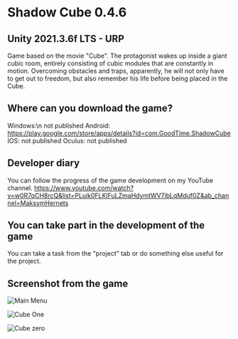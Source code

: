 # Shadow Cube 0.4.6
## Unity 2021.3.6f LTS - URP

Game based on the movie "Cube". The protagonist wakes up inside a giant cubic room, entirely consisting of cubic modules that are constantly in motion. Overcoming obstacles and traps, apparently, he will not only have to get out to freedom, but also remember his life before being placed in the Cube.

## Where can you download the game? 
Windows:\n
not published
Android:
https://play.google.com/store/apps/details?id=com.GoodTime.ShadowCube
IOS:
not published
Oculus:
not published

## Developer diary
You can follow the progress of the game development on my YouTube channel.
https://www.youtube.com/watch?v=w0R7qCH8rcQ&list=PLuik0FLKlFuLZmaHdymtWV7jbLqMduf0Z&ab_channel=MaksymHernets

## You can take part in the development of the game
You can take a task from the "project" tab or do something else useful for the project.

## Screenshot from the game

![Main Menu](/ScreenShots/ShadowCube333.png)

![Cube One](/ScreenShots/ShadowCube32.png)

![Cube zero](/ScreenShots/ShadowCube3332.png)

